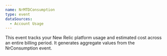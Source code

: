```yaml
---
name: NrMTDConsumption
type: event
dataSources:
  - Account Usage
---
```


This event tracks your New Relic platform usage and estimated cost across an entire billing period. It generates aggregate values from the NrConsumption event.